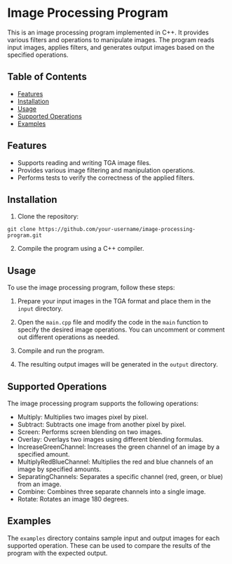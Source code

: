 # Image Processing Program

This is an image processing program implemented in C++. It provides various filters and operations to manipulate images. The program reads input images, applies filters, and generates output images based on the specified operations.

## Table of Contents

- [Features](#features)
- [Installation](#installation)
- [Usage](#usage)
- [Supported Operations](#supported-operations)
- [Examples](#examples)

## Features

- Supports reading and writing TGA image files.
- Provides various image filtering and manipulation operations.
- Performs tests to verify the correctness of the applied filters.

## Installation

1. Clone the repository:

```
git clone https://github.com/your-username/image-processing-program.git
```

2. Compile the program using a C++ compiler.

## Usage

To use the image processing program, follow these steps:

1. Prepare your input images in the TGA format and place them in the `input` directory.

2. Open the `main.cpp` file and modify the code in the `main` function to specify the desired image operations. You can uncomment or comment out different operations as needed.

3. Compile and run the program.

4. The resulting output images will be generated in the `output` directory.

## Supported Operations

The image processing program supports the following operations:

- Multiply: Multiplies two images pixel by pixel.
- Subtract: Subtracts one image from another pixel by pixel.
- Screen: Performs screen blending on two images.
- Overlay: Overlays two images using different blending formulas.
- IncreaseGreenChannel: Increases the green channel of an image by a specified amount.
- MultiplyRedBlueChannel: Multiplies the red and blue channels of an image by specified amounts.
- SeparatingChannels: Separates a specific channel (red, green, or blue) from an image.
- Combine: Combines three separate channels into a single image.
- Rotate: Rotates an image 180 degrees.

## Examples

The `examples` directory contains sample input and output images for each supported operation. These can be used to compare the results of the program with the expected output.
